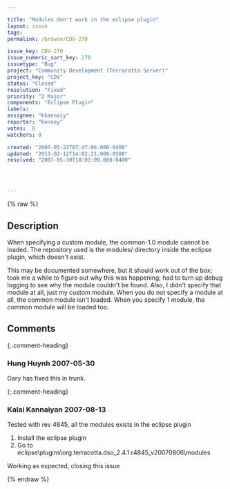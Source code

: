 ```yaml
---

title: "Modules don't work in the eclipse plugin"
layout: issue
tags: 
permalink: /browse/CDV-270

issue_key: CDV-270
issue_numeric_sort_key: 270
issuetype: "Bug"
project: "Community Development (Terracotta Server)"
project_key: "CDV"
status: "Closed"
resolution: "Fixed"
priority: "2 Major"
components: "Eclipse Plugin"
labels: 
assignee: "kkannaiy"
reporter: "kenney"
votes:  0
watchers: 0

created: "2007-05-22T07:47:06.000-0400"
updated: "2013-02-12T14:02:21.000-0500"
resolved: "2007-05-30T18:03:09.000-0400"




---
```


{% raw %}

## Description

<div markdown="1" class="description">

When specifying a custom module, the common-1.0 module cannot be loaded. The repository used is
the modules/ directory inside the eclipse plugin, which doesn't exist. 

This may be documented somewhere, but it should work out of the box; took me a while to figure out why this was
happening; had to turn up debug logging to see why the module couldn't be found.
Also, I didn't specify that module at all, just my custom module. When you do not specify a module at all,
the common module isn't loaded. When you specify 1 module, the common module will be loaded too. 

</div>

## Comments


{:.comment-heading}
### **Hung Huynh** <span class="date">2007-05-30</span>

<div markdown="1" class="comment">

Gary has fixed this in trunk.

</div>


{:.comment-heading}
### **Kalai Kannaiyan** <span class="date">2007-08-13</span>

<div markdown="1" class="comment">

Tested with rev 4845, all the modules exists in the eclipse plugin

1. Install the eclipse plugin
2. Go to eclipse\plugins\org.terracotta.dso\_2.4.1.r4845\_v20070806\modules

Working as expected, closing this issue



</div>



{% endraw %}
